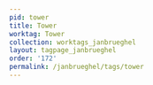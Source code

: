 ```yaml
---
pid: tower
title: Tower
worktag: Tower
collection: worktags_janbrueghel
layout: tagpage_janbrueghel
order: '172'
permalink: /janbrueghel/tags/tower
---
```

